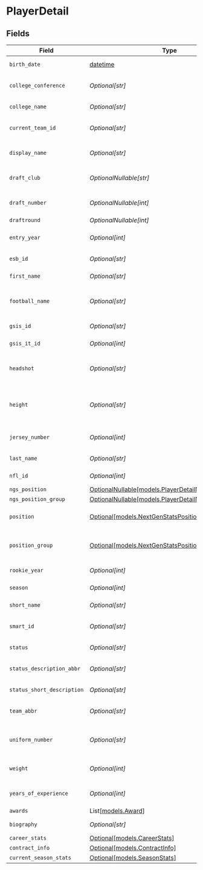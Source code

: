 # PlayerDetail


## Fields

| Field                                                                                              | Type                                                                                               | Required                                                                                           | Description                                                                                        | Example                                                                                            |
| -------------------------------------------------------------------------------------------------- | -------------------------------------------------------------------------------------------------- | -------------------------------------------------------------------------------------------------- | -------------------------------------------------------------------------------------------------- | -------------------------------------------------------------------------------------------------- |
| `birth_date`                                                                                       | [datetime](https://docs.python.org/3/library/datetime.html#datetime-objects)                       | :heavy_minus_sign:                                                                                 | Player's birth date                                                                                |                                                                                                    |
| `college_conference`                                                                               | *Optional[str]*                                                                                    | :heavy_minus_sign:                                                                                 | Player's college conference                                                                        | Southeastern Conference                                                                            |
| `college_name`                                                                                     | *Optional[str]*                                                                                    | :heavy_minus_sign:                                                                                 | Player's college                                                                                   | Louisiana State                                                                                    |
| `current_team_id`                                                                                  | *Optional[str]*                                                                                    | :heavy_minus_sign:                                                                                 | Current team identifier                                                                            |                                                                                                    |
| `display_name`                                                                                     | *Optional[str]*                                                                                    | :heavy_minus_sign:                                                                                 | Player's display name                                                                              | Justin Jefferson                                                                                   |
| `draft_club`                                                                                       | *OptionalNullable[str]*                                                                            | :heavy_minus_sign:                                                                                 | Team that drafted the player                                                                       |                                                                                                    |
| `draft_number`                                                                                     | *OptionalNullable[int]*                                                                            | :heavy_minus_sign:                                                                                 | Overall draft pick number                                                                          |                                                                                                    |
| `draftround`                                                                                       | *OptionalNullable[int]*                                                                            | :heavy_minus_sign:                                                                                 | Draft round                                                                                        |                                                                                                    |
| `entry_year`                                                                                       | *Optional[int]*                                                                                    | :heavy_minus_sign:                                                                                 | Year player entered the league                                                                     |                                                                                                    |
| `esb_id`                                                                                           | *Optional[str]*                                                                                    | :heavy_minus_sign:                                                                                 | ESB identifier                                                                                     |                                                                                                    |
| `first_name`                                                                                       | *Optional[str]*                                                                                    | :heavy_minus_sign:                                                                                 | Player's first name                                                                                |                                                                                                    |
| `football_name`                                                                                    | *Optional[str]*                                                                                    | :heavy_minus_sign:                                                                                 | Player's football name (nickname)                                                                  |                                                                                                    |
| `gsis_id`                                                                                          | *Optional[str]*                                                                                    | :heavy_minus_sign:                                                                                 | GSIS identifier                                                                                    |                                                                                                    |
| `gsis_it_id`                                                                                       | *Optional[int]*                                                                                    | :heavy_minus_sign:                                                                                 | GSIS IT identifier                                                                                 |                                                                                                    |
| `headshot`                                                                                         | *Optional[str]*                                                                                    | :heavy_minus_sign:                                                                                 | URL to player headshot image                                                                       |                                                                                                    |
| `height`                                                                                           | *Optional[str]*                                                                                    | :heavy_minus_sign:                                                                                 | Player height (format is feet-inches)                                                              | 6-3                                                                                                |
| `jersey_number`                                                                                    | *Optional[int]*                                                                                    | :heavy_minus_sign:                                                                                 | Player's jersey number                                                                             |                                                                                                    |
| `last_name`                                                                                        | *Optional[str]*                                                                                    | :heavy_minus_sign:                                                                                 | Player's last name                                                                                 |                                                                                                    |
| `nfl_id`                                                                                           | *Optional[int]*                                                                                    | :heavy_minus_sign:                                                                                 | NFL player identifier                                                                              | 52430                                                                                              |
| `ngs_position`                                                                                     | [OptionalNullable[models.PlayerDetailNgsPosition]](../models/playerdetailngsposition.md)           | :heavy_minus_sign:                                                                                 | N/A                                                                                                |                                                                                                    |
| `ngs_position_group`                                                                               | [OptionalNullable[models.PlayerDetailNgsPositionGroup]](../models/playerdetailngspositiongroup.md) | :heavy_minus_sign:                                                                                 | N/A                                                                                                |                                                                                                    |
| `position`                                                                                         | [Optional[models.NextGenStatsPositionEnum]](../models/nextgenstatspositionenum.md)                 | :heavy_minus_sign:                                                                                 | Next Gen Stats player position                                                                     |                                                                                                    |
| `position_group`                                                                                   | [Optional[models.NextGenStatsPositionGroupEnum]](../models/nextgenstatspositiongroupenum.md)       | :heavy_minus_sign:                                                                                 | Next Gen Stats position group                                                                      |                                                                                                    |
| `rookie_year`                                                                                      | *Optional[int]*                                                                                    | :heavy_minus_sign:                                                                                 | Player's rookie year                                                                               |                                                                                                    |
| `season`                                                                                           | *Optional[int]*                                                                                    | :heavy_minus_sign:                                                                                 | Current season                                                                                     |                                                                                                    |
| `short_name`                                                                                       | *Optional[str]*                                                                                    | :heavy_minus_sign:                                                                                 | Shortened player name                                                                              | J.Jefferson                                                                                        |
| `smart_id`                                                                                         | *Optional[str]*                                                                                    | :heavy_minus_sign:                                                                                 | Smart identifier for the player                                                                    |                                                                                                    |
| `status`                                                                                           | *Optional[str]*                                                                                    | :heavy_minus_sign:                                                                                 | Player status code                                                                                 | ACT                                                                                                |
| `status_description_abbr`                                                                          | *Optional[str]*                                                                                    | :heavy_minus_sign:                                                                                 | Abbreviated status description                                                                     | A01                                                                                                |
| `status_short_description`                                                                         | *Optional[str]*                                                                                    | :heavy_minus_sign:                                                                                 | Short status description                                                                           | Active                                                                                             |
| `team_abbr`                                                                                        | *Optional[str]*                                                                                    | :heavy_minus_sign:                                                                                 | Current team abbreviation                                                                          |                                                                                                    |
| `uniform_number`                                                                                   | *Optional[str]*                                                                                    | :heavy_minus_sign:                                                                                 | Player's uniform number (formatted)                                                                | 18                                                                                                 |
| `weight`                                                                                           | *Optional[int]*                                                                                    | :heavy_minus_sign:                                                                                 | Player weight in pounds                                                                            |                                                                                                    |
| `years_of_experience`                                                                              | *Optional[int]*                                                                                    | :heavy_minus_sign:                                                                                 | Years of NFL experience                                                                            |                                                                                                    |
| `awards`                                                                                           | List[[models.Award](../models/award.md)]                                                           | :heavy_minus_sign:                                                                                 | N/A                                                                                                |                                                                                                    |
| `biography`                                                                                        | *Optional[str]*                                                                                    | :heavy_minus_sign:                                                                                 | Player biography                                                                                   |                                                                                                    |
| `career_stats`                                                                                     | [Optional[models.CareerStats]](../models/careerstats.md)                                           | :heavy_minus_sign:                                                                                 | N/A                                                                                                |                                                                                                    |
| `contract_info`                                                                                    | [Optional[models.ContractInfo]](../models/contractinfo.md)                                         | :heavy_minus_sign:                                                                                 | N/A                                                                                                |                                                                                                    |
| `current_season_stats`                                                                             | [Optional[models.SeasonStats]](../models/seasonstats.md)                                           | :heavy_minus_sign:                                                                                 | N/A                                                                                                |                                                                                                    |